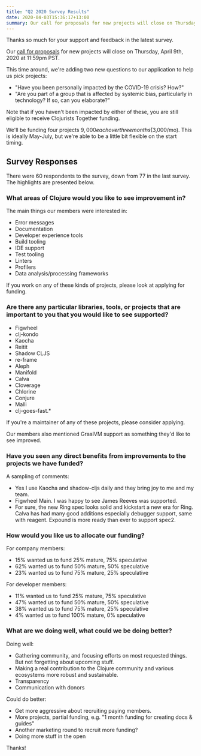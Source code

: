 ```yaml
---
title: "Q2 2020 Survey Results"
date: 2020-04-03T15:36:17+13:00
summary: Our call for proposals for new projects will close on Thursday, April 9th, 2020 at 11:59pm PST.
---
```


Thanks so much for your support and feedback in the latest survey.

Our [call for proposals](/open-source/) for new projects will close on Thursday, April 9th, 2020 at 11:59pm PST.

This time around, we're adding two new questions to our application to help us pick projects:

- "Have you been personally impacted by the COVID-19 crisis? How?"
- "Are you part of a group that is affected by systemic bias, particularly in technology? If so, can you elaborate?"

Note that if you haven't been impacted by either of these, you are still eligible to receive Clojurists Together funding.

We'll be funding four projects $9,000 each over three months ($3,000/mo). This is ideally May-July, but we're able to be a little bit flexible on the start timing.

## Survey Responses

There were 60 respondents to the survey, down from 77 in the last survey. The highlights are presented below.

### What areas of Clojure would you like to see improvement in?

The main things our members were interested in:

- Error messages
- Documentation
- Developer experience tools
- Build tooling
- IDE support
- Test tooling
- Linters
- Profilers
- Data analysis/processing frameworks

If you work on any of these kinds of projects, please look at applying for funding.

### Are there any particular libraries, tools, or projects that are important to you that you would like to see supported?

- Figwheel
- clj-kondo
- Kaocha
- Reitit
- Shadow CLJS
- re-frame
- Aleph
- Manifold
- Calva
- Cloverage
- Chlorine
- Conjure
- Malli
- clj-goes-fast.*

If you're a maintainer of any of these projects, please consider applying.

Our members also mentioned GraalVM support as something they'd like to see improved.

### Have you seen any direct benefits from improvements to the projects we have funded?

A sampling of comments:

- Yes I use Kaocha and shadow-cljs daily and they bring joy to me and my team.
- Figwheel Main. I was happy to see James Reeves was supported.
- For sure, the new Ring spec looks solid and kickstart a new era for Ring. Calva has had many good additions especially debugger support, same with reagent. Expound is more ready than ever to support spec2.

### How would you like us to allocate our funding?

For company members:

- 15% wanted us to fund 25% mature, 75% speculative
- 62% wanted us to fund 50% mature, 50% speculative
- 23% wanted us to fund 75% mature, 25% speculative

For developer members:

- 11% wanted us to fund 25% mature, 75% speculative
- 47% wanted us to fund 50% mature, 50% speculative
- 38% wanted us to fund 75% mature, 25% speculative
- 4% wanted us to fund 100% mature, 0% speculative

### What are we doing well, what could we be doing better?

Doing well:

- Gathering community, and focusing efforts on most requested things. But not forgetting about upcoming stuff.
- Making a real contribution to the Clojure community and various ecosystems more robust and sustainable.
- Transparency
- Communication with donors

Could do better:

- Get more aggressive about recruiting paying members.
- More projects, partial funding, e.g. "1 month funding for creating docs & guides"
- Another marketing round to recruit more funding?
- Doing more stuff in the open

Thanks!
